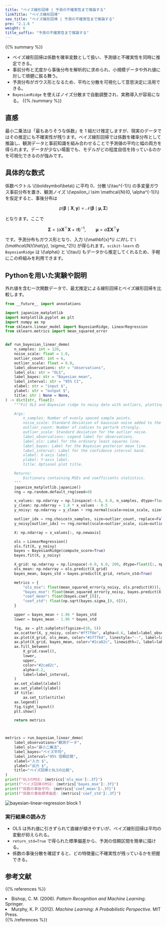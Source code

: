 ```yaml
---
title: "ベイズ線形回帰 | 予測の不確実性まで推論する"
linkTitle: "ベイズ線形回帰"
seo_title: "ベイズ線形回帰 | 予測の不確実性まで推論する"
pre: "2.1.6 "
weight: 6
title_suffix: "予測の不確実性まで推論する"
---
```


{{% summary %}}
- ベイズ線形回帰は係数を確率変数として扱い、予測値と不確実性を同時に推定できる。
- 事前分布と尤度から事後分布を解析的に求められ、小規模データや外れ値に対して頑健に振る舞う。
- 予測分布がガウス形となるため、平均と分散を可視化して意思決定に活用できる。
- `BayesianRidge` を使えばノイズ分散まで自動調整され、実務導入が容易になる。
{{% /summary %}}

## 直感
最小二乗法は「最もありそうな係数」を 1 組だけ推定しますが、現実のデータではその推定にも不確実性が残ります。ベイズ線形回帰では係数を確率分布として推論し、観測データと事前知識を組み合わせることで予測値の平均と幅の両方を得られます。データが少ない場面でも、モデルがどの程度自信を持っているのかを可視化できるのが強みです。

## 具体的な数式
係数ベクトル \\(\boldsymbol\beta\\) に平均 0、分散 \\(\tau^{-1}\\) の多変量ガウス事前分布を置き、観測ノイズ \\(\epsilon_i \sim \mathcal{N}(0, \alpha^{-1})\\) を仮定すると、事後分布は

$$
p(\boldsymbol\beta \mid \mathbf{X}, \mathbf{y}) = \mathcal{N}(\boldsymbol\beta \mid \boldsymbol\mu, \mathbf{\Sigma})
$$

となります。ここで

$$
\mathbf{\Sigma} = (\alpha \mathbf{X}^\top \mathbf{X} + \tau \mathbf{I})^{-1}, \qquad
\boldsymbol\mu = \alpha \mathbf{\Sigma} \mathbf{X}^\top \mathbf{y}
$$

です。予測分布もガウス形となり、入力 \\(\mathbf{x}_*\\) に対して \\(\mathcal{N}(\hat{y}_*, \sigma_*^2)\\) が得られます。`scikit-learn` の `BayesianRidge` は \\(\alpha\\) と \\(\tau\\) もデータから推定してくれるため、手軽にこの枠組みを利用できます。

## Pythonを用いた実験や説明
外れ値を含む一次関数データで、最尤推定による線形回帰とベイズ線形回帰を比較します。

```python
from __future__ import annotations

import japanize_matplotlib
import matplotlib.pyplot as plt
import numpy as np
from sklearn.linear_model import BayesianRidge, LinearRegression
from sklearn.metrics import mean_squared_error


def run_bayesian_linear_demo(
    n_samples: int = 120,
    noise_scale: float = 1.0,
    outlier_count: int = 6,
    outlier_scale: float = 8.0,
    label_observations: str = "observations",
    label_ols: str = "OLS",
    label_bayes: str = "Bayesian mean",
    label_interval: str = "95% CI",
    xlabel: str = "input $",
    ylabel: str = "output $",
    title: str | None = None,
) -> dict[str, float]:
    """Fit OLS and Bayesian ridge to noisy data with outliers, plotting results.

    Args:
        n_samples: Number of evenly spaced sample points.
        noise_scale: Standard deviation of Gaussian noise added to the base line.
        outlier_count: Number of indices to perturb strongly.
        outlier_scale: Standard deviation for the outlier noise.
        label_observations: Legend label for observations.
        label_ols: Label for the ordinary least squares line.
        label_bayes: Label for the Bayesian posterior mean line.
        label_interval: Label for the confidence interval band.
        xlabel: X-axis label.
        ylabel: Y-axis label.
        title: Optional plot title.

    Returns:
        Dictionary containing MSEs and coefficients statistics.
    """
    japanize_matplotlib.japanize()
    rng = np.random.default_rng(seed=0)

    x_values: np.ndarray = np.linspace(-4.0, 4.0, n_samples, dtype=float)
    y_clean: np.ndarray = 1.8 * x_values - 0.5
    y_noisy: np.ndarray = y_clean + rng.normal(scale=noise_scale, size=x_values.shape)

    outlier_idx = rng.choice(n_samples, size=outlier_count, replace=False)
    y_noisy[outlier_idx] += rng.normal(scale=outlier_scale, size=outlier_idx.shape)

    X: np.ndarray = x_values[:, np.newaxis]

    ols = LinearRegression()
    ols.fit(X, y_noisy)
    bayes = BayesianRidge(compute_score=True)
    bayes.fit(X, y_noisy)

    X_grid: np.ndarray = np.linspace(-6.0, 6.0, 200, dtype=float)[:, np.newaxis]
    ols_mean: np.ndarray = ols.predict(X_grid)
    bayes_mean, bayes_std = bayes.predict(X_grid, return_std=True)

    metrics = {
        "ols_mse": float(mean_squared_error(y_noisy, ols.predict(X))),
        "bayes_mse": float(mean_squared_error(y_noisy, bayes.predict(X))),
        "coef_mean": float(bayes.coef_[0]),
        "coef_std": float(np.sqrt(bayes.sigma_[0, 0])),
    }

    upper = bayes_mean + 1.96 * bayes_std
    lower = bayes_mean - 1.96 * bayes_std

    fig, ax = plt.subplots(figsize=(10, 5))
    ax.scatter(X, y_noisy, color="#ff7f0e", alpha=0.6, label=label_observations)
    ax.plot(X_grid, ols_mean, color="#1f77b4", linestyle="--", label=label_ols)
    ax.plot(X_grid, bayes_mean, color="#2ca02c", linewidth=2, label=label_bayes)
    ax.fill_between(
        X_grid.ravel(),
        lower,
        upper,
        color="#2ca02c",
        alpha=0.2,
        label=label_interval,
    )
    ax.set_xlabel(xlabel)
    ax.set_ylabel(ylabel)
    if title:
        ax.set_title(title)
    ax.legend()
    fig.tight_layout()
    plt.show()

    return metrics



metrics = run_bayesian_linear_demo(
    label_observations="観測データ",
    label_ols="最小二乗法",
    label_bayes="ベイズ平均",
    label_interval="95% 信頼区間",
    xlabel="入力 $",
    ylabel="出力 $",
    title="ベイズ回帰とOLSの比較",
)
print(f"OLSのMSE: {metrics['ols_mse']:.3f}")
print(f"ベイズ回帰のMSE: {metrics['bayes_mse']:.3f}")
print(f"係数の事後平均: {metrics['coef_mean']:.3f}")
print(f"係数の事後標準偏差: {metrics['coef_std']:.3f}")

```

![bayesian-linear-regression block 1](/images/basic/regression/bayesian-linear-regression_block01_ja.png)

### 実行結果の読み方
- OLS は外れ値に引きずられて直線が傾きやすいが、ベイズ線形回帰は平均の変動が抑えられる。
- `return_std=True` で得られた標準偏差から、予測の信頼区間を簡単に描ける。
- 係数の事後分散を確認すると、どの特徴量に不確実性が残っているかを把握できる。

## 参考文献
{{% references %}}
<li>Bishop, C. M. (2006). <i>Pattern Recognition and Machine Learning</i>. Springer.</li>
<li>Murphy, K. P. (2012). <i>Machine Learning: A Probabilistic Perspective</i>. MIT Press.</li>
{{% /references %}}
